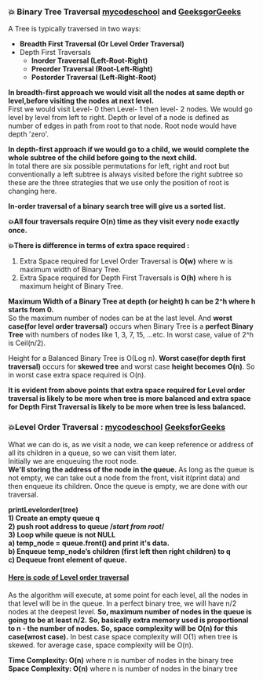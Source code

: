 ### :boom: Binary Tree Traversal [mycodeschool](https://www.youtube.com/watch?v=9RHO6jU--GU&list=PL-pUjcDnciX3Z5AEE8HHRrcfj-987Ia94&index=8) and [GeeksgorGeeks](https://www.geeksforgeeks.org/bfs-vs-dfs-binary-tree/)    
A Tree is typically traversed in two ways:   
 * **Breadth First Traversal (Or Level Order Traversal)**     
 * Depth First Traversals  
   * **Inorder Traversal (Left-Root-Right)**    
   * **Preorder Traversal (Root-Left-Right)**     
   * **Postorder Traversal (Left-Right-Root)**  
   
**In breadth-first approach we would visit all the nodes at same depth or level,before visiting the nodes at next level.**   
First we would visit Level- 0 then Level- 1 then level- 2 nodes. We would go level by level from left to right. Depth or level of a node is defined as number of edges in path from root to that node. Root node would have depth 'zero'.  

**In depth-first approach if we would go to a child, we would complete the whole subtree of the child before going to the next child.**   
In total there are six possible permutations for left, right and root but conventionally 
a left subtree is always visited before the right subtree so these are the three strategies that we use only the position of root is 
changing here.   

**In-order traversal of a binary search tree will give us a sorted list.**  

**:boom:All four traversals require O(n) time as they visit every node exactly once.**   

**:boom:There is difference in terms of extra space required :**   
1. Extra Space required for Level Order Traversal is **O(w)** where w is maximum width of Binary Tree.  
2. Extra Space required for Depth First Traversals is **O(h)** where h is maximum height of Binary Tree.   

**Maximum Width of a Binary Tree at depth (or height) h can be 2^h where h starts from 0.**  
So the maximum number of nodes can be at the last level. And **worst case(for level order traversal)** occurs when Binary Tree is a **perfect Binary Tree** with numbers of nodes like 1, 3, 7, 15, …etc. In worst case, value of 2^h is Ceil(n/2).    

Height for a Balanced Binary Tree is O(Log n). **Worst case(for depth first traversal)** occurs for **skewed tree** and worst case **height becomes O(n)**.
So in worst case extra space required is O(n).      

**It is evident from above points that extra space required for Level order traversal is likely to be more when tree is more balanced and extra space for Depth First Traversal is likely to be more when tree is less balanced.**   

### :boom:Level Order Traversal : [mycodeschool](https://www.youtube.com/watch?v=86g8jAQug04&list=PL-pUjcDnciX3Z5AEE8HHRrcfj-987Ia94&index=9) [ GeeksforGeeks](https://www.geeksforgeeks.org/level-order-tree-traversal/)   
What we can do is, as we visit a node, we can keep reference or address of all its children in a queue, so we can visit them later.   
Initially we are enqueuing the root node.   
**We'll storing the address of the node in the queue.** As long as the queue is not empty, we can take out a node from the front, visit it(print data) and then enqueue its children. Once the queue is empty, we are done with our traversal.      

**printLevelorder(tree)**      
**1) Create an empty queue q**   
**2) push root address to queue  /*start from root*/**    
**3) Loop while queue is not NULL**    
    **a) temp_node = queue.front() and print it's data.**    
    **b) Enqueue temp_node’s children (first left then right children) to q**    
    **c) Dequeue front element of queue.**     

#### [Here is code of Level order traversal](https://github.com/Durjoy001/Data-Structure-and-Algorithms/blob/master/Tree/Binary%20Tree/Binary%20tree%20traversal/Level%20Order%20Traversal.cpp)  
As the algorithm will execute, at some point for each level, all the nodes 
in that level will be in the queue. In a perfect binary tree, we will have n/2 nodes at the deepest level. 
**So, maximum number of nodes in the queue is going to be at least n/2.** 
**So, basically extra memory used is proportional to n - the number of nodes.** 
**So, space complexity will be O(n) for this case(wrost case).** 
In best case space complexity will O(1) when tree is skewed.
for average case, space complexity will be O(n).      

**Time Complexity: O(n)** where n is number of nodes in the binary tree  
**Space Complexity: O(n)** where n is number of nodes in the binary tree    



   
